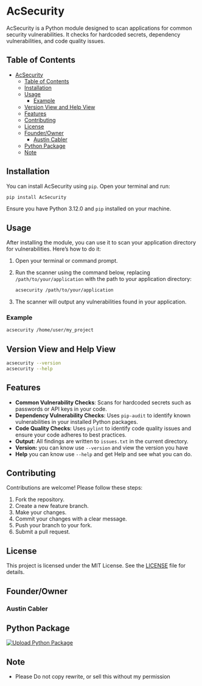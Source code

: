 # AcSecurity

AcSecurity is a Python module designed to scan applications for common security vulnerabilities. It checks for hardcoded secrets, dependency vulnerabilities, and code quality issues.

## Table of Contents

- [AcSecurity](#acsecurity)
  - [Table of Contents](#table-of-contents)
  - [Installation](#installation)
  - [Usage](#usage)
    - [Example](#example)
  - [Version View and Help View](#version-view-and-help-view)
  - [Features](#features)
  - [Contributing](#contributing)
  - [License](#license)
  - [Founder/Owner](#founderowner)
    - [Austin Cabler](#austin-cabler)
  - [Python Package](#python-package)
  - [Note](#note)

## Installation

You can install AcSecurity using `pip`. Open your terminal and run:

```bash
pip install AcSecurity
```

Ensure you have Python 3.12.0 and `pip` installed on your machine.

## Usage

After installing the module, you can use it to scan your application directory for vulnerabilities. Here’s how to do it:

1. Open your terminal or command prompt.
2. Run the scanner using the command below, replacing `/path/to/your/application` with the path to your application directory:

   ```bash
   acsecurity /path/to/your/application
   ```

3. The scanner will output any vulnerabilities found in your application.

### Example

```bash
acsecurity /home/user/my_project
```

## Version View and Help View

```bash
acsecurity --version
acsecurity --help
```

## Features

- **Common Vulnerability Checks**: Scans for hardcoded secrets such as passwords or API keys in your code.
- **Dependency Vulnerability Checks**: Uses `pip-audit` to identify known vulnerabilities in your installed Python packages.
- **Code Quality Checks**: Uses `pylint` to identify code quality issues and ensure your code adheres to best practices.
- **Output**: All findings are written to `issues.txt` in the current directory.
- **Version:** you can know use ```--version``` and view the version you have
- **Help** you can know use ```--help``` and get Help and see what you can do.

## Contributing

Contributions are welcome! Please follow these steps:

1. Fork the repository.
2. Create a new feature branch.
3. Make your changes.
4. Commit your changes with a clear message.
5. Push your branch to your fork.
6. Submit a pull request.

## License

This project is licensed under the MIT License. See the [LICENSE](LICENSE) file for details.

## Founder/Owner
### Austin Cabler


## Python Package
[![Upload Python Package](https://github.com/austincabler13/AcSecurity/actions/workflows/python-publish.yml/badge.svg)](https://github.com/austincabler13/AcSecurity/actions/workflows/python-publish.yml)

## Note
- Please Do not copy rewrite, or sell this without my permission
